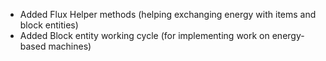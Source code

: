 * Added Flux Helper methods (helping exchanging energy with items and block entities)
* Added Block entity working cycle (for implementing work on energy-based machines)